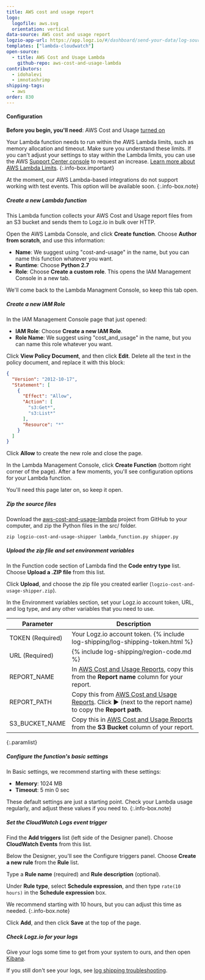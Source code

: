 ```yaml
---
title: AWS cost and usage report
logo:
  logofile: aws.svg
  orientation: vertical
data-source: AWS cost and usage report
logzio-app-url: https://app.logz.io/#/dashboard/send-your-data/log-sources/aws-cost-and-usage-report
templates: ["lambda-cloudwatch"]
open-source:
  - title: AWS Cost and Usage Lambda
    github-repo: aws-cost-and-usage-lambda
contributors:
  - idohalevi
  - imnotashrimp
shipping-tags:
  - aws
order: 830
---
```


#### Configuration

**Before you begin, you'll need**:
AWS Cost and Usage [turned on](https://docs.aws.amazon.com/awsaccountbilling/latest/aboutv2/billing-getting-started.html)

<!-- info-box-start:info -->
Your Lambda function needs to run within the AWS Lambda limits, such as memory allocation and timeout. Make sure you understand these limits. If you can't adjust your settings to stay within the Lambda limits, you can use the AWS [Support Center console](https://console.aws.amazon.com/support/v1#/case/create?issueType=service-limit-increase) to request an increase. [Learn more about AWS Lambda Limits](https://docs.aws.amazon.com/lambda/latest/dg/limits.html).
{:.info-box.important}
<!-- info-box-end -->

<!-- info-box-start:info -->
At the moment, our AWS Lambda-based integrations do not support working with test events. This option will be available soon.
{:.info-box.note}
<!-- info-box-end -->

<div class="tasklist">

##### Create a new Lambda function

This Lambda function collects your AWS Cost and Usage report files from an S3 bucket and sends them to Logz.io in bulk over HTTP.

Open the AWS Lambda Console, and click **Create function**.
Choose **Author from scratch**, and use this information:

* **Name**: We suggest using "cost-and-usage" in the name, but you can name this function whatever you want.
* **Runtime**: Choose **Python 2.7**
* **Role**: Choose **Create a custom role**. This opens the IAM Management Console in a new tab.

We'll come back to the Lambda Managment Console, so keep this tab open.

##### Create a new IAM Role

In the IAM Management Console page that just opened:

* **IAM Role**: Choose **Create a new IAM Role**.
* **Role Name**: We suggest using "cost_and_usage" in the name, but you can name this role whatever you want.

Click **View Policy Document**, and then click **Edit**. Delete all the text in the policy document, and replace it with this block:

```json
{
  "Version": "2012-10-17",
  "Statement": [
    {
      "Effect": "Allow",
      "Action": [
        "s3:Get*",
        "s3:List*"
      ],
      "Resource": "*"
    }
  ]
}
```

Click **Allow** to create the new role and close the page.

In the Lambda Management Console, click **Create Function** (bottom right corner of the page). After a few moments, you'll see configuration options for your Lambda function.

You'll need this page later on, so keep it open.

##### Zip the source files

Download the [aws-cost-and-usage-lambda](https://github.com/logzio/aws-cost-and-usage-lambda) project from GitHub to your computer, and zip the Python files in the src/ folder.

```shell
zip logzio-cost-and-usage-shipper lambda_function.py shipper.py
```

##### Upload the zip file and set environment variables

In the Function code section of Lambda find the **Code entry type** list. Choose **Upload a .ZIP file** from this list.

Click **Upload**, and choose the zip file you created earlier (`logzio-cost-and-usage-shipper.zip`).

In the Environment variables section, set your Logz.io account token, URL, and log type, and any other variables that you need to use.

| Parameter | Description |
|---|---|
| TOKEN (Required) |  Your Logz.io account token. {% include log-shipping/log-shipping-token.html %} |
| URL (Required) | {% include log-shipping/region-code.md %} |
| REPORT_NAME | In [AWS Cost and Usage Reports](https://console.aws.amazon.com/billing/home?#/reports), copy this from the **Report name** column for your report. |
| REPORT_PATH | Copy this from [AWS Cost and Usage Reports](https://console.aws.amazon.com/billing/home?#/reports). Click ▶️ (next to the report name) to copy the **Report path**. |
| S3_BUCKET_NAME | Copy this in [AWS Cost and Usage Reports](https://console.aws.amazon.com/billing/home?#/reports) from the **S3 Bucket** column of your report. |
{:.paramlist}

##### Configure the function's basic settings

In Basic settings, we recommend starting with these settings:

* **Memory**: 1024 MB
* **Timeout**: 5 min 0 sec

<!-- info-box-start:info -->
These default settings are just a starting point. Check your Lambda usage regularly, and adjust these values if you need to.
{:.info-box.note}
<!-- info-box-end -->

##### Set the CloudWatch Logs event trigger

Find the **Add triggers** list (left side of the Designer panel). Choose **CloudWatch Events** from this list.

Below the Designer, you'll see the Configure triggers panel. Choose **Create a new rule** from the **Rule** list.

Type a **Rule name** (required) and **Rule description** (optional).

Under **Rule type**, select **Schedule expression**, and then type `rate(10 hours)` in the **Schedule expression** box.

<!-- info-box-start:info -->
We recommend starting with 10 hours, but you can adjust this time as needed.
{:.info-box.note}
<!-- info-box-end -->

Click **Add**, and then click **Save** at the top of the page.

##### Check Logz.io for your logs

Give your logs some time to get from your system to ours, and then open [Kibana](https://app.logz.io/#/dashboard/kibana).

If you still don't see your logs, see [log shipping troubleshooting]({{site.baseurl}}/user-guide/log-shipping/log-shipping-troubleshooting.html).

</div>

